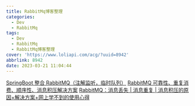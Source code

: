 ```yaml
---
title: RabbitMq博客整理
categories:
  - Dev
  - RabbitMq
tags:
  - Dev
  - RabbitMq
  - RabbitMq博客整理
cover: 'https://www.loliapi.com/acg/?uuid=8942'
abbrlink: 8942
date: 2023-03-21 11:04:44
---
```


[SpringBoot 整合 RabbitMQ（注解监听，临时队列）](https://juejin.cn/post/6976033887449251876)
[RabbitMQ 可靠性、重复消费、顺序性、消息积压解决方案](https://juejin.cn/post/6977981645475282958#heading-2)
[RabbitMQ：消息丢失 | 消息重复 | 消息积压的原因+解决方案+网上学不到的使用心得](https://juejin.cn/post/7117842051286171655)
